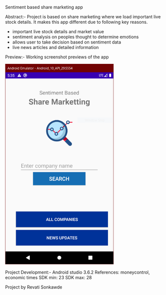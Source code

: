 Sentiment based share marketing app

Abstract:-
Project is based on share marketing where we load important live stock details. It makes this app different due to following key reasons.

- important live stock details and market value
- sentiment analysis on peoples thought to determine emotions
- allows user to take decision based on sentiment data
- live news articles and detailed information

Preview:-
Working screenshot previews of the app


  <img src="https://github.com/revati3798/ShareMarkettingApp/blob/main/Preview/Home.PNG" width="350" title="hover text">

Project Development:-
Android studio 3.6.2
References: moneycontrol, economic times
SDK min: 23
SDK max: 28

Project by Revati Sonkawde

